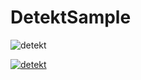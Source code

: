 # DetektSample

![detekt](https://github.com/yanzm/DetektSample/actions/workflows/main.yml/badge.svg)

[![detekt](https://github.com/yanzm/DetektSample/actions/workflows/main.yml/badge.svg)](https://github.com/yanzm/DetektSample/actions/workflows/main.yml)
